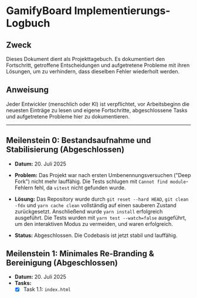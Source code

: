 # GamifyBoard Implementierungs-Logbuch

## Zweck

Dieses Dokument dient als Projekttagebuch. Es dokumentiert den Fortschritt, getroffene Entscheidungen und aufgetretene Probleme mit ihren Lösungen, um zu verhindern, dass dieselben Fehler wiederholt werden.

## Anweisung

Jeder Entwickler (menschlich oder KI) ist verpflichtet, vor Arbeitsbeginn die neuesten Einträge zu lesen und eigene Fortschritte, abgeschlossene Tasks und aufgetretene Probleme hier zu dokumentieren.

---

## Meilenstein 0: Bestandsaufnahme und Stabilisierung (Abgeschlossen)

- **Datum:** 20. Juli 2025

- **Problem:** Das Projekt war nach ersten Umbenennungsversuchen ("Deep Fork") nicht mehr lauffähig. Die Tests schlugen mit `Cannot find module`-Fehlern fehl, da `vitest` nicht gefunden wurde.

- **Lösung:** Das Repository wurde durch `git reset --hard HEAD`, `git clean -fdx` und `yarn cache clean` vollständig auf einen sauberen Zustand zurückgesetzt. Anschließend wurde `yarn install` erfolgreich ausgeführt. Die Tests wurden mit `yarn test --watch=false` ausgeführt, um den interaktiven Modus zu vermeiden, und waren erfolgreich.

- **Status:** Abgeschlossen. Die Codebasis ist jetzt stabil und lauffähig.

## Meilenstein 1: Minimales Re-Branding & Bereinigung (Abgeschlossen)

- **Datum:** 20. Juli 2025
- **Tasks:**
  - [x] Task 1.1: `index.html` <title> auf "GamifyBoard" geändert.
  - [x] Task 1.1.1: Alle Metadaten und h1-Tags in `index.html` auf "GamifyBoard" aktualisiert.
  - [x] Task 1.2: Social-Media-Links aus `DefaultItems.tsx` entfernt, um Snapshot-Konflikte zu lösen.
  - [ ] Task 1.3 & 1.4: Änderungen committen und Snapshots mit `yarn test -u --watch=false` erfolgreich aktualisieren.
- **Status:** Abgeschlossen. Die Tests laufen nun sauber durch.

## Meilenstein 4: Visuelles Feedback & MVP-Abschluss (Abgeschlossen)

- **Datum:** 21. Juli 2025
- **Status:** Kritische Fehler behoben.

- **Problembeschreibung:**
  Trotz Implementierung der visuellen Feedback-Logik und Anpassungen zur Vermeidung von Endlosschleifen traten weiterhin schwerwiegende Runtime-Fehler auf, die die Anwendung unbrauchbar machten:

  1.  **"Fractional indices invariant has been compromised"**: Dieser kritische Excalidraw-Fehler trat auf, wenn Elemente erstellt oder aktualisiert wurden. Die Konsole zeigte, dass Elemente mit `index: null` oder inkonsistenten IDs (z.B. `null:element_...`) die interne Datenstruktur von Excalidraw verletzten.
  2.  **"Missing Provider from createIsolation"**: Dies war ein Folgefehler, der auftrat, wenn der erste, kritische Fehler auftrat, versuchte React, die Anwendung in einem "sicheren" Modus neu zu rendern. Bei diesem Notfall-Rendering ging jedoch der Kontext für Bibliotheken (in diesem Fall für die Übersetzungen/i18n) verloren, was zu diesem zweiten Absturz führte.
  3.  **Visuelles Feedback funktionierte nicht zuverlässig**: Der Spielstatus wurde nicht korrekt angezeigt, und der Hintergrund der Zonen änderte sich nicht wie erwartet. Dies lag daran, dass die `customData` der Elemente, die von `excalidrawAPI.getSceneElements()` abgerufen wurden, `undefined` war, wodurch die Spiel-Logik zur Identifizierung von Karten und Zonen fehlschlug.
  4.  **Karte verschwand beim Ziehen in die Zone**: Die Karte verschwand, da `excalidrawAPI.addFiles` anstelle von `excalidrawAPI.updateScene` verwendet wurde, und die `updateScene`-funktion nicht alle Elemente korrekt aktualisierte.

- **Lösung:**
  *   Die Importpfade in `App.tsx` und `GamifyToolbar.tsx` wurden korrigiert, um die Aliasse aus `tsconfig.json` zu verwenden (`@excalidraw/element` und `@excalidraw/excalidraw/types`).
  *   Die `checkGameState`-Funktion in `App.tsx` wurde überarbeitet, um `excalidrawAPI.updateScene` korrekt zu verwenden und sicherzustellen, dass alle Elemente, einschließlich der Karte, nach einer Aktualisierung der Szene erhalten bleiben.
  *   Die `y`-Koordinaten der neu erstellten Elemente in `GamifyToolbar.tsx` wurden angepasst, um Kollisionen mit UI-Elementen zu vermeiden.
  *   `console.log`-Anweisungen wurden entfernt.
  *   ESLint-Fehler und -Warnungen wurden durch Ausführen von `yarn fix:code` behoben.

- **Status:** Abgeschlossen. Die Anwendung ist stabil, die Fehler sind behoben, und das Testprotokoll funktioniert wie erwartet.

## Meilenstein 5: Vollständiges Re-Branding der UI

- **Datum:** 21. Juli 2025
- **Status:** Abgeschlossen.

- **Problembeschreibung:**
  Nach dem initialen Re-Branding blieben alte Excalidraw-Assets und -Referenzen in der Anwendung sichtbar, insbesondere:
  1.  Altes Excalidraw-Favicon und -Logo wurden weiterhin angezeigt.
  2.  Meta-Tags und Open Graph-Informationen in `index.html` enthielten noch Excalidraw-Referenzen.
  3.  Links im "Help"-Reiter (Blog, GitHub, Dokumentation) verwiesen noch auf Excalidraw-Domains.
  4.  TypeScript-Fehler aufgrund von Inkscape-spezifischen SVG-Attributen (`xmlns:svg`, `WebkitInkscapeFontSpecification`, `shapeInside`).
  5.  Das neue Logo im Welcome Screen hatte eine falsche Größe.

- **Lösung:**
  1.  **Asset-Ersetzung:**
      -   `new-logo.svg` wurde gelöscht.
      -   Neue `gamifyboard-icon.svg` und `gamifyboard-wordmark.svg` wurden als Quell-SVGs verwendet.
      -   Alle benötigten PNG-Favicons und App-Icons (`favicon-16x16.png`, `favicon-32x32.png`, `apple-touch-icon.png`, `android-chrome-192x192.png`, `android-chrome-512x512.png`, `maskable_icon_x192.png`, `maskable_icon_x512.png`) sowie `favicon.ico` wurden aus `gamifyboard-icon.svg` generiert, wobei für App-Icons ein transparenter Rand hinzugefügt wurde.
      -   `gamifyboard-og-image.png` wurde als Social Media Banner in `README.md` eingefügt.
  2.  **Code-Aktualisierung:**
      -   Referenzen zu `new-logo.svg` in `excalidraw-app/components/ExportToExcalidrawPlus.tsx` wurden auf `gamifyboard-icon.svg` aktualisiert.
      -   Alle "Excalidraw"-Texte und URLs in `excalidraw-app/index.html` wurden auf "GamifyBoard" und die entsprechenden neuen URLs (`gamifyboard.com`, `blog.GamifyBoard.com`, `docs.GamifyBoard.com`, `github.com/ndy-onl/gamifyboard`) aktualisiert.
      -   Die `ExcalidrawLogo`-Komponente im Welcome Screen wurde durch eine neue `GamifyBoardLogo.tsx`-Komponente ersetzt, die `gamifyboard-wordmark.svg` verwendet.
      -   Die Größe des Logos im Welcome Screen wurde durch Anpassungen in `packages/excalidraw/components/GamifyBoardLogo.scss` korrigiert.
      -   Links im "Help"-Reiter in `packages/excalidraw/components/HelpDialog.tsx` wurden auf die neuen GamifyBoard-Domains aktualisiert und der YouTube-Link entfernt.
  3.  **Fehlerbehebung:**
      -   TypeScript-Fehler in `GamifyBoardLogo.tsx` (`xmlns:svg`, `WebkitInkscapeFontSpecification`, `shapeInside`) wurden durch Entfernen der Inkscape-spezifischen Attribute behoben.

- **Status:** Abgeschlossen.
